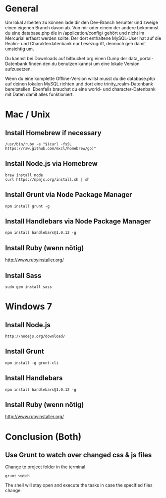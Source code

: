 
# General

Um lokal arbeiten zu können lade dir den Dev-Branch herunter und zweige einen eigenen Branch davon ab. Von mir oder einem der andere bekommst du eine database.php die in /application/config/ gehört und nicht im Mercurial erfasst werden sollte. Der dort enthaltene MySQL-User hat auf die Realm- und Charakterdatenbank nur Lesezugriff, dennoch geh damit umsichtig um.

Du kannst bei Downloads auf bitbucket.org einen Dump der data_portal-Datenbank finden den du benutzen kannst um eine lokale Version aufzusetzen.

Wenn du eine komplette Offline-Version willst musst du die database.php auf deinen lokalen MySQL richten und dort eine trinity_realm-Datenbank bereitstellen. Ebenfalls brauchst du eine world- und character-Datenbank mit Daten damit alles funktioniert.


# Mac / Unix

## Install Homebrew if necessary
```shell
/usr/bin/ruby -e "$(curl -fsSL https://raw.github.com/mxcl/homebrew/go)"
```

## Install Node.js via Homebrew
```shell
brew install node
curl https://npmjs.org/install.sh | sh
```

## Install Grunt via Node Package Manager
```shell
npm install grunt -g
```

## Install Handlebars via Node Package Manager
```shell
npm install handlebars@1.0.12 -g
```

## Install Ruby (wenn nötig)
http://www.rubyinstaller.org/

## Install Sass
```
sudo gem install sass
```

# Windows 7

## Install Node.js
```
http://nodejs.org/download/
```

## Install Grunt
```open shell with administrative rights
npm install -g grunt-cli
```

## Install Handlebars
```shell
npm install handlebars@1.0.12 -g
```

## Install Ruby (wenn nötig)
http://www.rubyinstaller.org/


# Conclusion (Both)

## Use Grunt to watch over changed css & js files
Change to project folder in the terminal

```shell
grunt watch
```
The shell will stay open and execute the tasks in case the specified files change.


